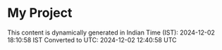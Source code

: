 # My Project

This content is dynamically generated in Indian Time (IST): 2024-12-02 18:10:58 IST
Converted to UTC: 2024-12-02 12:40:58 UTC
